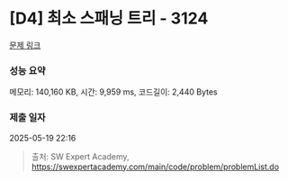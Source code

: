 # [D4] 최소 스패닝 트리 - 3124 

[문제 링크](https://swexpertacademy.com/main/code/problem/problemDetail.do?contestProbId=AV_mSnmKUckDFAWb) 

### 성능 요약

메모리: 140,160 KB, 시간: 9,959 ms, 코드길이: 2,440 Bytes

### 제출 일자

2025-05-19 22:16



> 출처: SW Expert Academy, https://swexpertacademy.com/main/code/problem/problemList.do